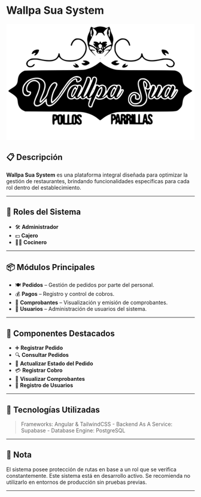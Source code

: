 # Wallpa Sua System

<p align="center">
  <img src="https://raw.githubusercontent.com/SexAtTheTerminal/mis-imagenes/refs/heads/main/logo_corregido.svg" alt="Logo de Wallpa Sua System" width="800"/>
</p>

## 📋 Descripción

**Wallpa Sua System** es una plataforma integral diseñada para optimizar la gestión de restaurantes, brindando funcionalidades específicas para cada rol dentro del establecimiento.

---

## 👤 Roles del Sistema

- 🛠️ **Administrador**
- 💵 **Cajero**
- 👨‍🍳 **Cocinero**

---

## 📦 Módulos Principales

- 🍽️ **Pedidos** – Gestión de pedidos por parte del personal.
- 💰 **Pagos** – Registro y control de cobros.
- 🧾 **Comprobantes** – Visualización y emisión de comprobantes.
- 👥 **Usuarios** – Administración de usuarios del sistema.

---

## 🧩 Componentes Destacados

- ➕ **Registrar Pedido**
- 🔍 **Consultar Pedidos**
- 🔄 **Actualizar Estado del Pedido**
- 💳 **Registrar Cobro**
- 📄 **Visualizar Comprobantes**
- 👤 **Registro de Usuarios**

---

## 🚀 Tecnologías Utilizadas

> Frameworks: Angular & TailwindCSS -
> Backend As A Service: Supabase -
> Database Engine: PostgreSQL
---

## 📌 Nota

El sistema posee protección de rutas en base a un rol que se verifica constantemente.
Este sistema está en desarrollo activo. Se recomienda no utilizarlo en entornos de producción sin pruebas previas.

---

